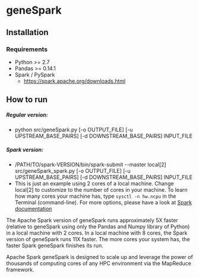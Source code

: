 # geneSpark

## Installation

### Requirements

* Python >= 2.7
* Pandas >= 0.14.1
* Spark / PySpark
  * https://spark.apache.org/downloads.html

## How to run

##### Regular version:
* python src/geneSpark.py [-o OUTPUT_FILE] [-u UPSTREAM_BASE_PAIRS] [-d DOWNSTREAM_BASE_PAIRS] INPUT_FILE
  
##### Spark version:
* /PATH/TO/spark-VERSION/bin/spark-submit --master local[2] src/geneSpark_spark.py [-o OUTPUT_FILE] [-u UPSTREAM_BASE_PAIRS] [-d DOWNSTREAM_BASE_PAIRS] INPUT_FILE
* This is just an example using 2 cores of a local machine. Change local[2] to customize to the number of cores in your machine. To learn how many cores your machine has, type `sysctl -n hw.ncpu` in the Terminal (command-line). For more options, please have a look at [Spark documentation](https://spark.apache.org/docs/latest/index.html)

The Apache Spark version of geneSpark runs approximately 5X faster (relative to geneSpark using only the Pandas and Numpy library of Python) in a local machine with 2 cores.  In a local machine with 8 cores, the Spark version of geneSpark runs 11X faster.  The more cores your system has, the faster Spark geneSpark finishes its run.  

Apache Spark geneSpark is designed to scale up and leverage the power of thousands of computing cores of any HPC environment via the MapReduce framework.

